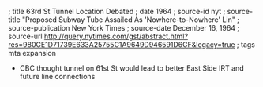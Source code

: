 ; title 63rd St Tunnel Location Debated
; date 1964
; source-id nyt
; source-title "Proposed Subway Tube Assailed As 'Nowhere-to-Nowhere' Lin"
; source-publication New York Times
; source-date December 16, 1964
; source-url http://query.nytimes.com/gst/abstract.html?res=980CE1D71739E633A25755C1A9649D946591D6CF&legacy=true
; tags mta expansion

- CBC thought tunnel on 61st St would lead to better East Side IRT and future line connections
